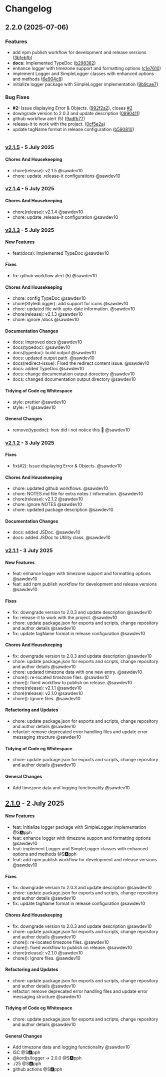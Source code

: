 # Changelog

## 2.2.0 (2025-07-06)

### Features

* add npm publish workflow for development and release versions ([3b1ebfb](https://github.com/kordjs/logger/commit/3b1ebfbacfb8aafed395811c2ffa8f719de2c866))
* **docs:** Implemented TypeDoc ([b298382](https://github.com/kordjs/logger/commit/b29838254bde3bfbf841a14e6cbfd663da5b6b47))
* enhance logger with timezone support and formatting options ([c1e7610](https://github.com/kordjs/logger/commit/c1e7610cd68e86244af5a3757bb742679a464d27))
* implement Logger and SimpleLogger classes with enhanced options and methods ([6e904c8](https://github.com/kordjs/logger/commit/6e904c845221e17000e796ad3353da0a269217df))
* initialize logger package with SimpleLogger implementation ([9b9cae7](https://github.com/kordjs/logger/commit/9b9cae77dc097cfc4c246d5aa9806c88e04fdeab))

### Bug Fixes

* **#2:** Issue displaying Error & Objects. ([992f2a2](https://github.com/kordjs/logger/commit/992f2a24ac233f424a173e0a03fca3051a5bba57)), closes [#2](https://github.com/kordjs/logger/issues/2)
* downgrade version to 2.0.3 and update description ([0890411](https://github.com/kordjs/logger/commit/08904111f8ace5c4476b13d7d27caec2d1182867))
* github workflow alert (5) ([9adfb77](https://github.com/kordjs/logger/commit/9adfb777f448b0a281efbe3d4dd91afe99b63c11))
* release-it to work with the project. ([0cf5e2a](https://github.com/kordjs/logger/commit/0cf5e2a3cf64a1090df914ed697e588be20d2814))
* update tagName format in release configuration ([b590810](https://github.com/kordjs/logger/commit/b590810f876fcfd24702dddbb2c9271809cc0e65))

#

### [v2.1.5](https://github.com/kordjs/logger/compare/v2.1.4...v2.1.5) - 5 July 2025

#### Chores And Housekeeping

- chore(release): v2.1.5 @sawdev10
- chore: update .release-it configurations @sawdev10

### [v2.1.4](https://github.com/kordjs/logger/compare/v2.1.3...v2.1.4) - 5 July 2025

#### Chores And Housekeeping

- chore(release): v2.1.4 @sawdev10
- chore: update .release-it configuration @sawdev10

### [v2.1.3](https://github.com/kordjs/logger/compare/v2.1.2...v2.1.3) - 5 July 2025

#### New Features

- feat(docs): Implemented TypeDoc @sawdev10

#### Fixes

- fix: github workflow alert (5) @sawdev10

#### Chores And Housekeeping

- chore: config TypeDoc @sawdev10
- chore(StyledLogger): add support for icons @sawdev10
- chore: updated file with upto-date information. @sawdev10
- chore(release): v2.1.3 @sawdev10
- chore: ignore /docs @sawdev10

#### Documentation Changes

- docs: Improved docs @sawdev10
- docs(typedoc): @sawdev10
- docs(typedoc): build output @sawdev10
- docs: updated output path. @sawdev10
- docs(redirect-issue): Fixed the redirect content issue. @sawdev10
- docs: added TypeDoc @sawdev10
- docs: change documentation output dorectory @sawdev10
- docs: changed documentation output directory @sawdev10

#### Tidying of Code eg Whitespace

- style: prettier @sawdev10
- style: +1 @sawdev10

#### General Changes

- remove(typedoc): how did i not notice this 🫩 @sawdev10

### [v2.1.2](https://github.com/kordjs/logger/compare/v2.1.1...v2.1.2) - 3 July 2025

#### Fixes

- fix(#2): Issue displaying Error & Objects. @sawdev10

#### Chores And Housekeeping

- chore: updated github workflows. @sawdev10
- chore: NOTES.md file for extra notes / information. @sawdev10
- chore(release): v2.1.2 @sawdev10
- chore: ignore NOTES @sawdev10
- chore: updated package description @sawdev10

#### Documentation Changes

- docs: added JSDoc. @sawdev10
- docs: added JSDoc to Utility class. @sawdev10

### [v2.1.1](https://github.com/kordjs/logger/compare/2.1.0...v2.1.1) - 3 July 2025

#### New Features

- feat: enhance logger with timezone support and formatting options @sawdev10
- feat: add npm publish workflow for development and release versions @sawdev10

#### Fixes

- fix: downgrade version to 2.0.3 and update description @sawdev10
- fix: release-it to work with the project. @sawdev10
- chore: update package.json for exports and scripts, change repository and author details @sawdev10
- fix: update tagName format in release configuration @sawdev10

#### Chores And Housekeeping

- fix: downgrade version to 2.0.3 and update description @sawdev10
- chore: update package.json for exports and scripts, change repository and author details @sawdev10
- chore: updated timezone data with one new entry. @sawdev10
- chore(): re-located timezone files. @sawdev10
- chore(): fixed workflow to publish on release. @sawdev10
- chore(release): v2.1.1 @sawdev10
- chore(release): v2.1.0 @sawdev10
- chore(): Ignore files. @sawdev10

#### Refactoring and Updates

- chore: update package.json for exports and scripts, change repository and author details @sawdev10
- refactor: remove deprecated error handling files and update error messaging structure @sawdev10

#### Tidying of Code eg Whitespace

- chore: update package.json for exports and scripts, change repository and author details @sawdev10

#### General Changes

- Add timezone data and logging functionality @sawdev10

## [2.1.0](https://github.com/kordjs/logger/compare/v1.1.0...2.1.0) - 2 July 2025

#### New Features

- feat: initialize logger package with SimpleLogger implementation @S🅰️pph
- feat: enhance logger with timezone support and formatting options @sawdev10
- feat: implement Logger and SimpleLogger classes with enhanced options and methods @S🅰️pph
- feat: add npm publish workflow for development and release versions @sawdev10

#### Fixes

- fix: downgrade version to 2.0.3 and update description @sawdev10
- chore: update package.json for exports and scripts, change repository and author details @sawdev10
- fix: update tagName format in release configuration @sawdev10

#### Chores And Housekeeping

- fix: downgrade version to 2.0.3 and update description @sawdev10
- chore: update package.json for exports and scripts, change repository and author details @sawdev10
- chore(): re-located timezone files. @sawdev10
- chore(): fixed workflow to publish on release. @sawdev10
- chore(release): v2.1.0 @sawdev10
- chore(): Ignore files. @sawdev10

#### Refactoring and Updates

- chore: update package.json for exports and scripts, change repository and author details @sawdev10
- refactor: remove deprecated error handling files and update error messaging structure @sawdev10

#### Tidying of Code eg Whitespace

- chore: update package.json for exports and scripts, change repository and author details @sawdev10

#### General Changes

- Add timezone data and logging functionality @sawdev10
- ISC @S🅰️pph
- @kordjs/logger -&gt; 2.0.0 @S🅰️pph
- ./25 @S🅰️pph
- github actions @S🅰️pph
